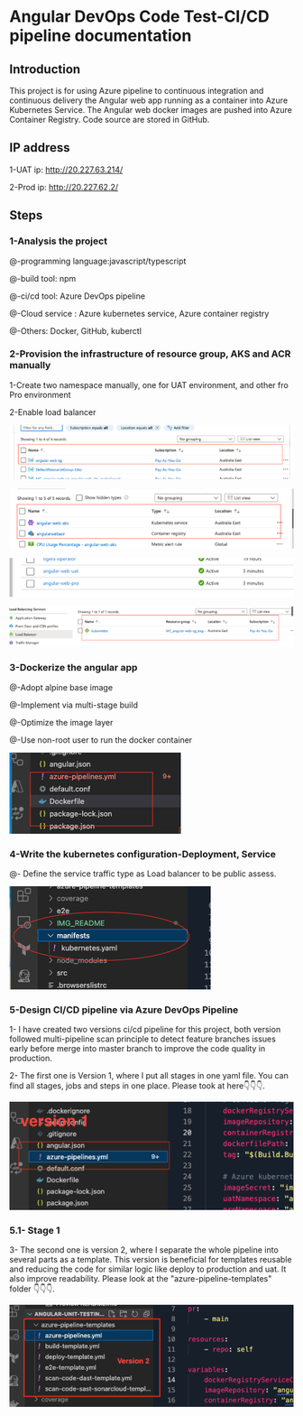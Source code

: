 # Angular DevOps Code Test-CI/CD pipeline documentation

## Introduction

This project is for using Azure pipeline to continuous integration and continuous delivery the Angular web app running as a container into Azure Kubernetes Service. The Angular web docker images are pushed into Azure Container Registry. Code source are stored in GitHub.

## IP address

1-UAT ip: http://20.227.63.214/

2-Prod ip: http://20.227.62.2/

## Steps

### 1-Analysis the project

@-programming language:javascript/typescript

@-build tool: npm

@-ci/cd tool: Azure DevOps pipeline

@-Cloud service : Azure kubernetes service, Azure container registry

@-Others: Docker, GitHub, kuberctl

### 2-Provision the infrastructure of resource group, AKS and ACR manually

1-Create two namespace manually, one for UAT environment, and other fro Pro environment

2-Enable load balancer

![image](./IMG_README/Screenshot%202023-10-08%20at%206.09.13%20pm.png)

![image](./IMG_README/Screenshot%202023-10-08%20at%206.09.45%20pm.png)

![image](./IMG_README/Screenshot%202023-10-08%20at%206.10.27%20pm.png)

![image](./IMG_README/Screenshot%202023-10-08%20at%206.11.17%20pm.png)

### 3-Dockerize the angular app

@-Adopt alpine base image

@-Implement via multi-stage build

@-Optimize the image layer

@-Use non-root user to run the docker container

![image](./IMG_README/Screenshot%202023-10-08%20at%205.55.41%20pm.png)

### 4-Write the kubernetes configuration-Deployment, Service

@- Define the service traffic type as Load balancer to be public assess.

![image](./IMG_README/Screenshot%202023-10-08%20at%205.57.14%20pm.png)

### 5-Design CI/CD pipeline via Azure DevOps Pipeline

1- I have created two versions ci/cd pipeline for this project, both version followed multi-pipeline scan principle to detect feature branches issues early before merge into master branch to improve the code quality in production.

2- The first one is Version 1, where I put all stages in one yaml file. You can find all stages, jobs and steps in one place. Please took at here👇👇👇.

![image](./IMG_README/Screenshot%202023-10-08%20at%206.17.12%20pm.png)

### 5.1- Stage 1

3- The second one is version 2, where I separate the whole pipeline into several parts as a template. This version is beneficial for templates reusable and reducing the code for similar logic like deploy to production and uat. It also improve readability. Please look at the "azure-pipeline-templates" folder 👇👇👇.

![image](./IMG_README/Screenshot%202023-10-08%20at%206.25.33%20pm.png)
